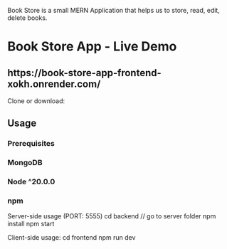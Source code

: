 Book Store is a small MERN Application that helps us to store, read, edit, delete books.

<h1>Book Store App - Live Demo</h1>
<h2>https://book-store-app-frontend-xokh.onrender.com/</h2>


Clone or download: 

<h2>Usage</h2>
<h3>Prerequisites</h3>

<h3>MongoDB</h3>
<h3>Node ^20.0.0</h3>
<h3>npm</h3>

Server-side usage (PORT: 5555)
   cd backend   // go to server folder
   npm install
   npm start

Client-side usage:
   cd frontend
   npm run dev
